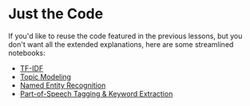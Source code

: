 # Just the Code

If you'd like to reuse the code featured in the previous lessons, but you don't want all the extended explanations, here are some streamlined notebooks:

* [TF-IDF](https://melaniewalsh.github.io/Intro-Cultural-Analytics/Text-Analysis/TF-IDF-Code.html)
* [Topic Modeling](https://melaniewalsh.github.io/Intro-Cultural-Analytics/Text-Analysis/Topic-Modeling-Code.html)
* [Named Entity Recognition](https://melaniewalsh.github.io/Intro-Cultural-Analytics/Text-Analysis/Named-Entity-Recognition-Code.html)
* [Part-of-Speech Tagging & Keyword Extraction](https://melaniewalsh.github.io/Intro-Cultural-Analytics/Text-Analysis/POS-Keywords-Code.html)